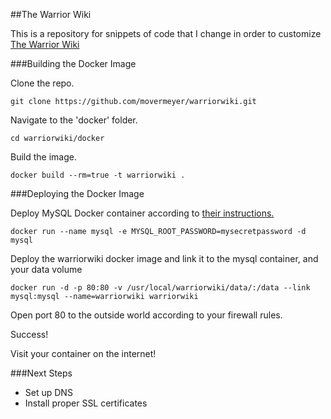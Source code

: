 [docker-mysql]: https://registry.hub.docker.com/_/mysql/
[warriorwiki]: http://warriorwiki.ca
##The Warrior Wiki

This is a repository for snippets of code that I change in order to customize [The Warrior Wiki][warriorwiki]

###Building the Docker Image

Clone the repo.

    git clone https://github.com/movermeyer/warriorwiki.git
    
Navigate to the 'docker' folder.

    cd warriorwiki/docker

Build the image.

    docker build --rm=true -t warriorwiki .
    
###Deploying the Docker Image

Deploy MySQL Docker container according to [their instructions.][docker-mysql]

    docker run --name mysql -e MYSQL_ROOT_PASSWORD=mysecretpassword -d mysql
    
Deploy the warriorwiki docker image and link it to the mysql container, and your data volume

    docker run -d -p 80:80 -v /usr/local/warriorwiki/data/:/data --link mysql:mysql --name=warriorwiki warriorwiki

Open port 80 to the outside world according to your firewall rules.

Success!

Visit your container on the internet!

###Next Steps

* Set up DNS
* Install proper SSL certificates


